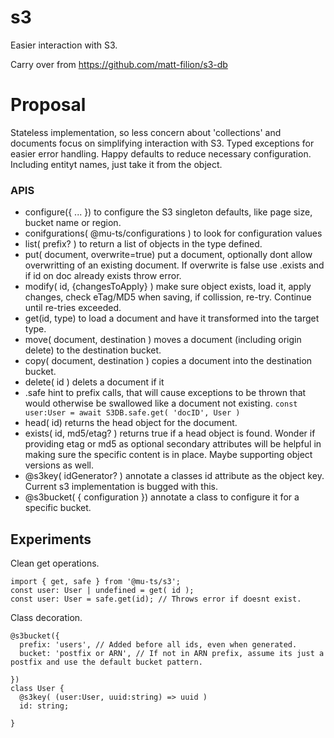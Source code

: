 # s3

Easier interaction with S3.

Carry over from https://github.com/matt-filion/s3-db

# Proposal

Stateless implementation, so less concern about 'collections' and documents focus on simplifying interaction with S3.
Typed exceptions for easier error handling.
Happy defaults to reduce necessary configuration. Including entityt names, just take it from the object.

### APIS

* configure({ ... }) to configure the S3 singleton defaults, like page size, bucket name or region.
* conifgurations( @mu-ts/configurations ) to look for configuration values
* list<T>( prefix? ) to return a list of objects in the type defined.
* put( document, overwrite=true) put a document, optionally dont allow overwritting of an existing document. If overwrite is false use .exists and if id on doc already exists throw error.
* modify( id, {changesToApply} ) make sure object exists, load it, apply changes, check eTag/MD5 when saving, if collission, re-try. Continue until re-tries exceeded.
* get(id, type) to load a document and have it transformed into the target type.
* move( document, destination ) moves a document (including origin delete) to the destination bucket.
* copy( document, destination ) copies a document into the destination bucket.
* delete( id ) delets a document if it
* .safe hint to prefix calls, that will cause exceptions to be thrown that would otherwise be swallowed like a document not existing. `const user:User = await S3DB.safe.get( 'docID', User )`
* head( id) returns the head object for the document.
* exists( id, md5/etag? ) returns true if a head object is found. Wonder if providing etag or md5 as optional secondary attributes will be helpful in making sure the specific content is in place. Maybe supporting object versions as well.
* @s3key( idGenerator? ) annotate a classes id attribute as the object key. Current s3 implementation is bugged with this.
* @s3bucket( { configuration }) annotate a class to configure it for a specific bucket.
  
## Experiments

Clean get operations.

```
import { get, safe } from '@mu-ts/s3';
const user: User | undefined = get( id );
const user: User = safe.get(id); // Throws error if doesnt exist.
```

Class decoration.
```
@s3bucket({
  prefix: 'users', // Added before all ids, even when generated.
  bucket: 'postfix or ARN', // If not in ARN prefix, assume its just a postfix and use the default bucket pattern.
  
})
class User {
  @s3key( (user:User, uuid:string) => uuid )
  id: string;
  
}
```

